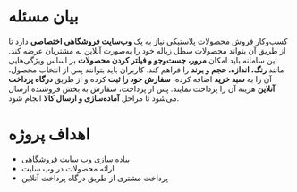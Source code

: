 # بیان مسئله
کسب‌و‌کار فروش محصولات پلاستیکی نیاز به یک **وب‌سایت فروشگاهی اختصاصی** دارد تا از طریق آن بتواند محصولات سطل زباله خود را به‌صورت آنلاین به مشتریان عرضه کند. این سامانه باید امکان **مرور، جست‌وجو و فیلتر کردن محصولات** بر اساس ویژگی‌هایی مانند **رنگ، اندازه، حجم و برند** را فراهم کند. کاربران باید بتوانند پس از انتخاب محصول، آن را به **سبد خرید** اضافه کرده، **سفارش خود را ثبت** کرده و از طریق **درگاه پرداخت آنلاین** هزینه آن را پرداخت نمایند. پس از پرداخت، سفارش به بخش فروشنده ارسال می‌شود تا مراحل **آماده‌سازی و ارسال کالا** انجام شود.
# اهداف پروژه
- پیاده سازی وب سایت فروشگاهی
- ارائه محصولات در وب سایت
- پرداخت مشتری از طریق درگاه پرداخت آنلاین